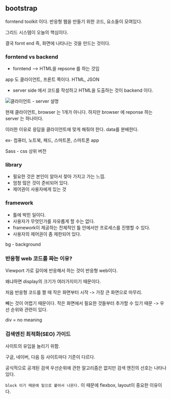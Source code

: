 
## bootstrap

forntend toolkit 이다. 반응형 웹을 만들기 위한 코드, 요소들이 모여있다.

그리드 시스템이 오늘의 핵심이다.

결국 fornt end 즉, 화면에 나타나는 것을 만드는 것이다.


### forntend vs backend

- forntend --> HTML을 repsone 를 하는 것임

app 도 클라이언트, 프론트 쪽이다. HTML, JSON
 
- server side 에서 코드를 작성하고 HTML을 도출하는 것이 backend 이다.

![클라이언트 - server 설명](1123.png)


현재 클라이언트, browser 는 1개가 아니다. 하지만 browser 에 reponse 하는 server 는 하나이다.

이러한 이유로 응답을 클라이언트에 맞게 해줘야 한다. data를 분배한다.

ex- 컴퓨터, 노트북, 패드, 스마트폰, 스마트폰 app

Sass - css 상위 버전


### library

- 필요한 것은 본인이 알아서 찾아 가지고 가는 느낌.
- 엄청 많은 것이 준비되어 있다.
- 제어권이 사용자에게 있는 것


### framework

- 틀에 박힌 일이다.
- 사용자가 무엇인가를 자유롭게 할 수는 없다.
- framework이 제공하는 전체적인 틀 안에서만 프로세스를 진행할 수 있다.
- 사용자의 제어권이 좀 제한되어 있다.
  

bg - background


### 반응형 web 코드를 짜는 이유?

Viewport 가로 길이에 반응해서 하는 것이 반응형 web이다.

왜냐하면 display의 크기가 여러가지이기 때문이다.

처음 반응형 코드를 짤 때 작은 화면부터 시작 -> 가장 큰 화면으로 마무리.

빼는 것이 어렵기 때문이다. 작은 화면에서 필요한 것들부터 추가할 수 있기 때문
-> 우선 순위와 관련이 있다.

div = no meaning


### 검색엔진 최적화(SEO) 가이드

사이트의 유입을 늘리기 위함.

구글, 네이버, 다음 등 사이트마다 기준이 다르다. 

공식적으로 공개된 검색 우선순위에 관한 알고리즘은 없지만 검색 엔진의 선호는 나타나있다.



`block 이기 때문에 밑으로 붙어서 나온다.` 이 때문에 flexbox, layout이 중요한 이유이다.